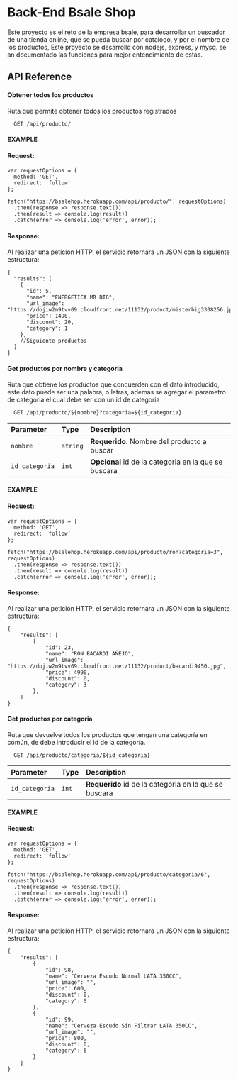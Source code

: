 
# Back-End Bsale Shop
 
Este proyecto es el reto de la empresa bsale, para desarrollar un buscador de una tienda online, que se pueda buscar por catalogo, y por el nombre de los productos, Este proyecto se desarrollo con nodejs, express, y mysq. se an documentado las funciones para mejor entendimiento de estas.




## API Reference

#### Obtener todos los productos
Ruta que permite obtener todos los productos registrados
```http
  GET /api/producto/
```
#### EXAMPLE
#### Request:
```
var requestOptions = {
  method: 'GET',
  redirect: 'follow'
};

fetch("https://bsalehop.herokuapp.com/api/producto/", requestOptions)
  .then(response => response.text())
  .then(result => console.log(result))
  .catch(error => console.log('error', error));
```
#### Response:
Al realizar una petición HTTP, el servicio retornara un JSON con la siguiente estructura:
```
{
  "results": [
    {
      "id": 5,
      "name": "ENERGETICA MR BIG",
      "url_image": "https://dojiw2m9tvv09.cloudfront.net/11132/product/misterbig3308256.jpg",
      "price": 1490,
      "discount": 20,
      "category": 1
    }, 
    //Siguiente productos
  ]
}
```
#### Get productos por nombre y categoria
Ruta que obtiene los productos que concuerden con el dato introducido, este dato puede ser una palabra, o letras, ademas se agregar el parametro de categoria el cual debe ser con un id de categoria

```http
  GET /api/producto/${nombre}?categoria=${id_categoria}
```

| Parameter | Type     | Description                       |
| :-------- | :------- | :-------------------------------- |
| `nombre`  | `string` | **Requerido**. Nombre del producto a buscar|
|`id_categoria`|`int`|**Opcional** id de la categoria en la que se buscara|

#### EXAMPLE
#### Request:
```
var requestOptions = {
  method: 'GET',
  redirect: 'follow'
};

fetch("https://bsalehop.herokuapp.com/api/producto/ron?categoria=3", requestOptions)
  .then(response => response.text())
  .then(result => console.log(result))
  .catch(error => console.log('error', error));
```
#### Response:
Al realizar una petición HTTP, el servicio retornara un JSON con la siguiente estructura:
```
{
    "results": [
        {
            "id": 23,
            "name": "RON BACARDI AÑEJO",
            "url_image": "https://dojiw2m9tvv09.cloudfront.net/11132/product/bacardi9450.jpg",
            "price": 4990,
            "discount": 0,
            "category": 3
        },        
    ]
}
```

#### Get  productos por categoria
Ruta que devuelve todos los productos que tengan una categoría en común, de debe introducir el id de la categoría.

```http
  GET /api/producto/categoria/${id_categoria}
```

| Parameter | Type     | Description                       |
| :-------- | :------- | :-------------------------------- |
|`id_categoria`|`int`|**Requerido** id de la categoria en la que se buscara|

#### EXAMPLE
#### Request:
```
var requestOptions = {
  method: 'GET',
  redirect: 'follow'
};

fetch("https://bsalehop.herokuapp.com/api/producto/categoria/6", requestOptions)
  .then(response => response.text())
  .then(result => console.log(result))
  .catch(error => console.log('error', error));
```
#### Response:
Al realizar una petición HTTP, el servicio retornara un JSON con la siguiente estructura:
```
{
    "results": [
        {
            "id": 98,
            "name": "Cerveza Escudo Normal LATA 350CC",
            "url_image": "",
            "price": 600,
            "discount": 0,
            "category": 6
        },
        {
            "id": 99,
            "name": "Cerveza Escudo Sin Filtrar LATA 350CC",
            "url_image": "",
            "price": 800,
            "discount": 0,
            "category": 6
        }
    ]
}
```


